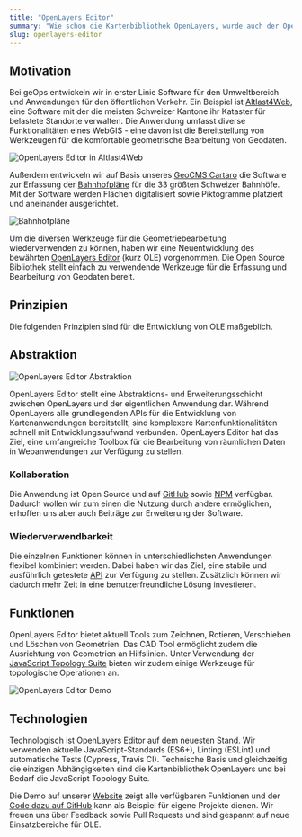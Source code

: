 ```yaml
---
title: "OpenLayers Editor"
summary: "Wie schon die Kartenbibliothek OpenLayers, wurde auch der OpenLayers Editor vor einiger Zeit von Grund auf neu geschrieben und auf Github publiziert. Das Ziel ist nach wie vor die Bereitstellung eines Werkeugkastens für die Bearbeitung räumlicher Daten. Der Fokus liegt auf der einfachen Integration der Tools in bestehende Kartenanwendungen sowie auf Nutzerfreundlichkeit bei der Bedienung."
slug: openlayers-editor
---
```

Motivation
----------

Bei geOps entwickeln wir in erster Linie Software für den Umweltbereich und Anwendungen für den öffentlichen Verkehr. Ein Beispiel ist [Altlast4Web](https://geops.de/altlast4web), eine Software mit der die meisten Schweizer Kantone ihr Kataster für belastete Standorte verwalten. Die Anwendung umfasst diverse Funktionalitäten eines WebGIS - eine davon ist die Bereitstellung von Werkzeugen für die komfortable geometrische Bearbeitung von Geodaten.

![](/images/blog/openlayers-editor/openlayers-editor-altlast.png "OpenLayers Editor in Altlast4Web")

Außerdem entwickeln wir auf Basis unseres [GeoCMS Cartaro](https://geops.de/produkte/geospatial-cms) die Software zur Erfassung der [Bahnhofpläne](https://geops.de/l%C3%B6sungen/bahnhofpl%C3%A4ne) für die 33 größten Schweizer Bahnhöfe. Mit der Software werden Flächen digitalisiert sowie Piktogramme platziert und aneinander ausgerichtet.

![](/images/blog/openlayers-editor/openlayers-editor-bahnhof.jpg "Bahnhofpläne")

Um die diversen Werkzeuge für die Geometriebearbeitung wiederverwenden zu können, haben wir eine Neuentwicklung des bewährten [OpenLayers Editor](http://openlayers-editor.geops.de/) (kurz OLE) vorgenommen. Die Open Source Bibliothek stellt einfach zu verwendende Werkzeuge für die Erfassung und Bearbeitung von Geodaten bereit.

Prinzipien
----------

Die folgenden Prinzipien sind für die Entwicklung von OLE maßgeblich.

## Abstraktion

![](/images/blog/openlayers-editor/openlayers-editor-abstraktion.png "OpenLayers Editor Abstraktion")

OpenLayers Editor stellt eine Abstraktions- und Erweiterungsschicht zwischen OpenLayers und der eigentlichen Anwendung dar. Während OpenLayers alle grundlegenden APIs für die Entwicklung von Kartenanwendungen bereitstellt, sind komplexere Kartenfunktionalitäten schnell mit Entwicklungsaufwand verbunden. OpenLayers Editor hat das Ziel, eine umfangreiche Toolbox für die Bearbeitung von räumlichen Daten in Webanwendungen zur Verfügung zu stellen.

### Kollaboration

Die Anwendung ist Open Source und auf [GitHub](https://github.com/geops/openlayers-editor) sowie [NPM](https://www.npmjs.com/package/ole) verfügbar. Dadurch wollen wir zum einen die Nutzung durch andere ermöglichen, erhoffen uns aber auch Beiträge zur Erweiterung der Software.

### Wiederverwendbarkeit

Die einzelnen Funktionen können in unterschiedlichsten Anwendungen flexibel kombiniert werden. Dabei haben wir das Ziel, eine stabile und ausführlich getestete [API](http://openlayers-editor.geops.de/api.html) zur Verfügung zu stellen. Zusätzlich können wir dadurch mehr Zeit in eine benutzerfreundliche Lösung investieren.

Funktionen
----------

OpenLayers Editor bietet aktuell Tools zum Zeichnen, Rotieren, Verschieben und Löschen von Geometrien. Das CAD Tool ermöglicht zudem die Ausrichtung von Geometrien an Hilfslinien. Unter Verwendung der [JavaScript Topology Suite](https://github.com/bjornharrtell/jsts) bieten wir zudem einige Werkzeuge für topologische Operationen an.

![](/images/blog/openlayers-editor/openlayers-editor-demo.png "OpenLayers Editor Demo")

Technologien
------------

Technologisch ist OpenLayers Editor auf dem neuesten Stand. Wir verwenden aktuelle JavaScript-Standards (ES6+), Linting (ESLint) und automatische Tests (Cypress, Travis CI). Technische Basis und gleichzeitig die einzigen Abhängigkeiten sind die Kartenbibliothek OpenLayers und bei Bedarf die JavaScript Topology Suite.

Die Demo auf unserer [Website](http://openlayers-editor.geops.de/) zeigt alle verfügbaren Funktionen und der [Code dazu auf GitHub](https://github.com/geops/openlayers-editor/blob/master/index.html) kann als Beispiel für eigene Projekte dienen. Wir freuen uns über Feedback sowie Pull Requests und sind gespannt auf neue Einsatzbereiche für OLE.